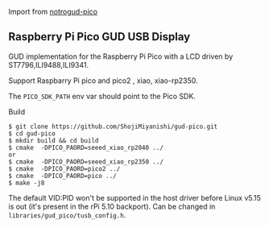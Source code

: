 Import from [notrogud-pico](https://github.com/notro/gud-pico.git)  

Raspberry Pi Pico GUD USB Display
---------------------------------

GUD implementation for the Raspberry Pi Pico with a LCD driven by ST7796,ILI9488,ILI9341.

Support Raspbarry Pi pico and pico2 , xiao, xiao-rp2350.

The ```PICO_SDK_PATH``` env var should point to the Pico SDK.

Build
```
$ git clone https://github.com/ShojiMiyanishi/gud-pico.git
$ cd gud-pico
$ mkdir build && cd build
$ cmake  -DPICO_PAORD=seeed_xiao_rp2040 ../
or
$ cmake  -DPICO_PAORD=seeed_xiao_rp2350 ../
$ cmake  -DPICO_PAORD=pico2 ../
$ cmake  -DPICO_PAORD=pico ../
$ make -j8

```

The default VID:PID won't be supported in the host driver before Linux v5.15 is out (it's present in the rPi 5.10 backport). Can be changed in `libraries/gud_pico/tusb_config.h`.
